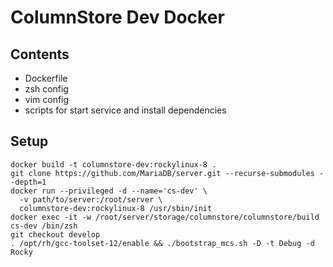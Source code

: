 # ColumnStore Dev Docker

## Contents

- Dockerfile
- zsh config
- vim config
- scripts for start service and install dependencies

## Setup

```shell
docker build -t columnstore-dev:rockylinux-8 .
git clone https://github.com/MariaDB/server.git --recurse-submodules --depth=1
docker run --privileged -d --name='cs-dev' \
  -v path/to/server:/root/server \
  columnstore-dev:rockylinux-8 /usr/sbin/init
docker exec -it -w /root/server/storage/columnstore/columnstore/build cs-dev /bin/zsh
git checkout develop
. /opt/rh/gcc-toolset-12/enable && ./bootstrap_mcs.sh -D -t Debug -d Rocky
```
